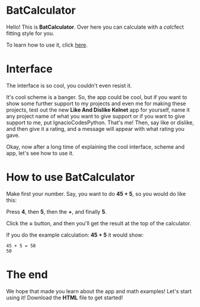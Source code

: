 # BatCalculator
Hello! This is **BatCalculator**. Over here you can calculate with a *calc*fect fitting style for you.

To learn how to use it, click [here](#how-to-use-batcalculator).

# Interface
The interface is so cool, you couldn't even resist it.

It's cool scheme is a banger. So, the app could be cool, but if you want to show some further support to my projects and even me for making these projects, test out the new **Like And Dislike Kelnet** app for yourself, name it any project name of what you want to give support or if you want to give support to me, put IgnacioCodesPython. That's me! Then, say like or dislike, and then give it a rating, and a message will appear with what rating you gave.

Okay, now after a long time of explaining the cool interface, scheme and app, let's see how to use it.

# How to use BatCalculator
Make first your number. Say, you want to do **45 + 5**, so you would do like this:

Press **4**, then **5**, then the **+**, and finally **5**.

Click the **=** button, and then you'll get the result at the top of the calculator.

If you do the example calculation: **45 + 5** it would show:
```console
45 + 5 = 50
50
```

# The end
We hope that made you learn about the app and math examples! Let's start using it! Download the **HTML** file to get started!
